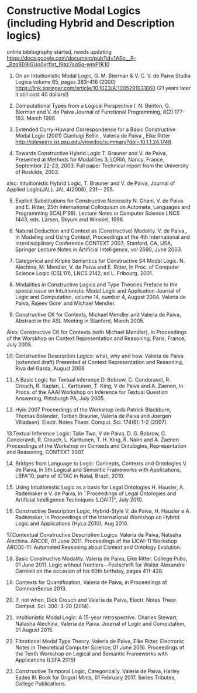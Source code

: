 # Constructive Modal Logics (including Hybrid and Description logics)

online bibliography started, needs updating
https://docs.google.com/document/pub?id=1ASo__R-_Bzq9D9lGUo0xrfIxt_I9az7oqSg-wmP1K10

1. On an Intuitionistic Modal Logic, 
G. M. Bierman & V. C. V. de Paiva 
Studia Logica volume 65, pages 383–416 (2000)
https://link.springer.com/article/10.1023/A:1005291931660
(21 years later it still cost 40 dollars!)

2. Computational Types from a Logical Perspective I.
N. Benton, G. Bierman and V. de Paiva 
Journal of Functional Programming, 8(2):177-193. March 1998 

3. Extended Curry-Howard Correspondence for a Basic Constructive Modal Logic (2001)
 Gianluigi Bellin , Valeria de Paiva , Eike Ritter 
 http://citeseerx.ist.psu.edu/viewdoc/summary?doi=10.1.1.24.1748
 
4. Towards Constructive Hybrid Logic 
 T. Brauner and V. de Paiva, Presented at Methods for Modalities 3, LORIA, Nancy, France, September 22-23, 2003. 
 Full paper Technical report from the University of Roskilde, 2003.
 
 also:
 Intuitionistic Hybrid Logic,
 T. Brauner and V. de Paiva,
 Journal of Applied Logic(JAL). JAL 4(2006), 231-- 255.
 
5. Explicit Substitutions for Constructive Necessity
N. Ghani, V. de Paiva and E. Ritter, 
25th International Colloquium on Automata, Languages and Programming (ICALP'98). 
Lecture Notes in Computer Science LNCS 1443, eds. Larsen, Skyum and Winskel, 1998. 

6.  Natural Deduction and Context as (Constructive) Modality. 
V. de Paiva,, In Modeling and Using Context, Proceedings of the 4th International and Interdisciplinary Conference 
CONTEXT 2003, Stanford, CA, USA, Springer Lecture Notes in Artificial Intelligence, vol 2680, June 2003.

7. Categorical and Kripke Semantics for Constructive S4 Modal Logic. 
N. Alechina, M. Mendler, V. de Paiva and E. Ritter, 
In Proc. of Computer Science Logic (CSL'01), LNCS 2142, ed L. Fribourg. 2001.

8. Modalities in Constructive Logics and Type Theories 
Preface to the special issue on Intuitionistic Modal Logic and Application
Journal of Logic and Computation, volume 14, number 4, August 2004. 
Valeria de Paiva, Rajeev Gore' and Michael Mendler.

9. Constructive CK for Contexts, 
Michael Mendler and Valeria de Paiva, 
Abstract in the ASL Meeting in Stanford, March 2005. 

Also:
Constructive CK for Contexts (with Michael Mendler), 
In Proceedings of the Worskhop on Context Representation and Reasoning, Paris, France, July 2005. 

10. Constructive Description Logics: what, why and how. 
Valeria de Paiva (extended draft) Presented at Context Representation and Reasoning, Riva del Garda, August 2006

11. A Basic Logic for Textual inference 
D. Bobrow, C. Condoravdi, R. Crouch, R. Kaplan, L. Karttunen, T. King, V de Paiva and A. Zaenen, 
In Procs. of the AAAI Workshop on Inference for Textual Question Answering, Pittsburgh PA, July 2005. 

12. Hylo 2007 Proceedings of the Workshop (eds  Patrick Blackburn, Thomas Bolander, Torben Brauner, Valeria de Paiva and Joergen Villadsen). 
Electr. Notes Theor. Comput. Sci. 174(6): 1-2 (2007).

13.Textual Inference Logic: Take Two, 
V de Paiva, D. G. Bobrow, C. Condoravdi, R. Crouch,  L. Karttunen, T. H. King, R. Nairn and A. Zaenen  
Proceedings of the Workshop on Contexts and Ontologies, Representation and Reasoning, CONTEXT 2007.

14. Bridges from Language to Logic: Concepts, Contexts and Ontologies 
V. de Paiva, in 5th Logical and Semantic Frameworks with Applications, LSFA'10, parte of ICTAC in Natal, Brazil, 2010.

15. Using Intuitionistic Logic as a basis for Legal Ontologies 
H. Hausler, A. Rademaker e V. de Paiva, in ``Proceedings of Legal Ontologies and Artificial Intelligence Techniques (LOAIT)", July 2010.

16. Constructive Description Logic, Hybrid-Style 
V. de Paiva, H. Hausler e A. Rademaker, in  Proceedings of the International Workshop on Hybrid Logic and Applications (HyLo 2010), Aug 2010.

17.Contextual Constructive Description Logics. 
Valeria de Paiva, Natasha Alechina. 
ARCOE, 01 June 2011. Proceedings of the IJCAI-11 Workshop ARCOE-11: Automated Reasoning about Context and Ontology Evolution. 

18. Basic Constructive Modality. 
Valeria de Paiva, Eike Ritter. College Pubs, 01 June 2011. 
Logic without frontiers—Festschrift for Walter Alexandre Carnielli on the occasion of his 60th birthday, pages 411-428.

19. Contexts for Quantification, 
Valeria de Paiva, in Proceedings of CommonSense 2013.

20. If, not when,
Dick Crouch and Valeria de Paiva, Electr. Notes Theor. Comput. Sci. 300: 3-20 (2014).

21. Intuitionistic Modal Logic: A 15-year retrospective.
Charles Stewart, Natasha Alechina, Valeria de Paiva. 
Journal of Logic and Computation, 01 August 2015.

22. Fibrational Modal Type Theory. 
Valeria de Paiva, Eike Ritter. Electronic Notes in Theoretical Computer Science, 01 June 2016. 
Proceedings of the Tenth Workshop on Logical and Semantic Frameworks with Applications (LSFA 2015)

23. Constructive Temporal Logic, Categorically. 
Valeria de Paiva, Harley Eades III. 
Book for Grigori Mints, 01 February 2017. Series Tributes, College Publications.
